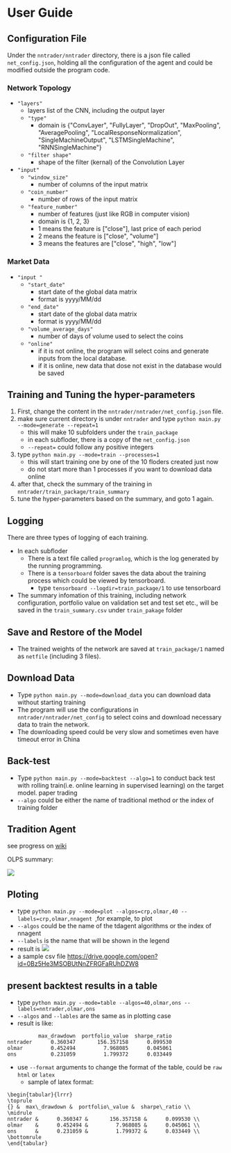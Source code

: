 # User Guide
## Configuration File
Under the `nntrader/nntrader` directory, there is a json file called `net_config.json`,
 holding all the configuration of the agent and could be modified outside the program code.
### Network Topology
* `"layers"`
    * layers list of the CNN, including the output layer
    * `"type"`
        * domain is {"ConvLayer", "FullyLayer", "DropOut", "MaxPooling",
        "AveragePooling", "LocalResponseNormalization", "SingleMachineOutput",
        "LSTMSingleMachine", "RNNSingleMachine"}
    * `"filter shape"`
        * shape of the filter (kernal) of the Convolution Layer
* `"input"`
    * `"window_size"`
        * number of columns of the input matrix
    * `"coin_number"`
        * number of rows of the input matrix
    * `"feature_number"`
        * number of features (just like RGB in computer vision)
        * domain is {1, 2, 3}
        * 1 means the feature is ["close"], last price of each period
        * 2 means the feature is ["close", "volume"]
        * 3 means the features are ["close", "high", "low"]

### Market Data
* `"input "`
    * `"start_date"`
        * start date of the global data matrix
        * format is yyyy/MM/dd
    * `"end_date"`
        * start date of the global data matrix
        * format is yyyy/MM/dd
    * `"volume_average_days"`
        * number of days of volume used to select the coins
    * `"online"`
        * if it is not online, the program will select coins and generate inputs
        from the local database.
        * if it is online, new data that dose not exist in the database would be saved

## Training and Tuning the hyper-parameters
1. First, change the content in the `nntrader/nntrader/net_config.json` file.
2. make sure current directory is under `nntrader` and type `python main.py --mode=generate --repeat=1`
    * this will make 10 subfolders under the `train_package`
    * in each subfloder, there is a copy of the `net_config.json`
    * `--repeat=` could follow any positive integers
3. type `python main.py --mode=train --processes=1`
    * this will start training one by one of the 10 floders created just now
    * do not start more than 1 processes if you want to download data online
4. after that, check the summary of the training in `nntrader/train_package/train_summary`
5. tune the hyper-parameters based on the summary, and goto 1 again.

## Logging
There are three types of logging of each training.
* In each subfloder
    * There is a text file called `programlog`, which is the log generated by the running programming.
    * There is a `tensorboard` folder saves the data about the training process which could be viewed by tensorboard.
        * type `tensorboard --logdir=train_package/1` to use tensorboard
* The summary infomation of this training, including network configuration, portfolio value on validation set and test set etc., will be saved in the `train_summary.csv` under `train_pakage` folder

## Save and Restore of the Model
* The trained weights of the network are saved at `train_package/1` named as `netfile` (including 3 files). 

## Download Data
* Type `python main.py --mode=download_data` you can download data without starting training
* The program will use the configurations in `nntrader/nntrader/net_config` to select coins and
  download necessary data to train the network.
* The downloading speed could be very slow and sometimes even have timeout error in China

## Back-test
* Type `python main.py --mode=backtest --algo=1` to conduct
back test with rolling train(i.e. online learning in supervised learning)
on the target model.
paper trading
* `--algo` could be either the name of traditional method or the index of training folder

## Tradition Agent
see progress on [wiki](https://github.com/ZhengyaoJiang/nntrader/wiki/Current-Progress-of-Traditional-Agents)

OLPS summary:

![](https://github.com/DexHunter/nntrader/blob/dev/images/olps_algo.png)

## Ploting
* type `python main.py --mode=plot --algos=crp,olmar,40 --labels=crp,olmar,nnagent
`,for example, to plot
* `--algos` could be the name of the tdagent algorithms or
the index of nnagent
* `--labels` is the name that will be shown in the legend
* result is
![](http://oan6f7zbh.bkt.clouddn.com/17-4-23/91567996-file_1492914862957_4f40.png)
* a sample csv file https://drive.google.com/open?id=0Bz5He3MSOBUtNnZFRGFaRUhDZW8

## present backtest results in a table
* type `python main.py --mode=table --algos=40,olmar,ons --labels=nntrader,olmar,ons`
* `--algos` and `--lables` are the same as in plotting case
* result is like:
```
          max_drawdown  portfolio_value  sharpe_ratio
nntrader      0.360347       156.357158      0.099530
olmar         0.452494         7.968085      0.045061
ons           0.231059         1.799372      0.033449
```
* use `--format` arguments to change the format of the table,
 could be `raw` `html` or `latex`
    * sample of latex format:

```
\begin{tabular}{lrrr}
\toprule
{} &  max\_drawdown &  portfolio\_value &  sharpe\_ratio \\
\midrule
nntrader &      0.360347 &       156.357158 &      0.099530 \\
olmar    &      0.452494 &         7.968085 &      0.045061 \\
ons      &      0.231059 &         1.799372 &      0.033449 \\
\bottomrule
\end{tabular}

```
